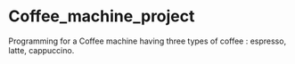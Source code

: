# Coffee_machine_project
Programming for a Coffee machine having three types of coffee : espresso, latte, cappuccino.
